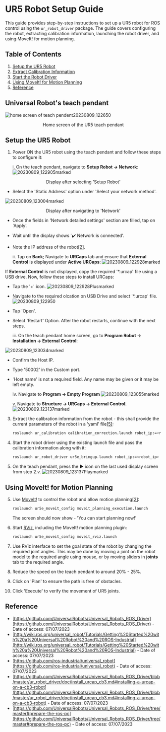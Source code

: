 # UR5 Robot Setup Guide

This guide provides step-by-step instructions to set up a UR5 robot for ROS control using the `ur_robot_driver` package. The guide covers configuring the robot, extracting calibration information, launching the robot driver, and using MoveIt! for motion planning.

## Table of Contents
1. [Setup the UR5 Robot](#setup-the-ur5-robot)
2. [Extract Calibration Information](#extract-calibration-information)
3. [Start the Robot Driver](#start-the-robot-driver)
4. [Using MoveIt! for Motion Planning](#using-moveit-for-motion-planning)
5. [Reference](#reference)

## Universal Robot's teach pendant
![home screen of teach pendent20230809_122650](https://github.com/robotvisionlabs/autonomous-manipulation/assets/17614773/39c7919b-aae4-4f4c-b3ac-25b87ac89825)
<p align="center">Home screen of the UR5 teach pendant</p>

## Setup the UR5 Robot

1. Power ON the UR5 robot using the teach pendant and follow these steps to configure it:

   i. On the teach pendant, navigate to **Setup Robot -> Network**:
![20230809_122905marked](https://github.com/robotvisionlabs/autonomous-manipulation/assets/17614773/484f5f27-180b-46a4-9cf9-145efe03e5f2)
<p align="center">Display after selecting 'Setup Robot'</p>

- Select the 'Static Address' option under 'Select your network method'.

![20230809_123004marked](https://github.com/robotvisionlabs/autonomous-manipulation/assets/17614773/88a82f4a-d567-4848-bb67-e049c4fa0e88)
<p align="center">Display after navigating to 'Network'</p>

- Once the fields in 'Network detailed settings' section are filled, tap on 'Apply'.
- Wait until the display shows ':heavy_check_mark: Network is connected'.
- Note the IP address of the robot[[2]](http://wiki.ros.org/universal_robot/Tutorials/Getting%20Started%20with%20a%20Universal%20Robot%20and%20ROS-Industrial).

    ii. Tap on **Back**; Navigate to **URCaps** tab and ensure that **External Control** is displayed under **Active URCaps**:
![20230809_122928marked](https://github.com/robotvisionlabs/autonomous-manipulation/assets/17614773/5f6bdecf-9669-46c8-9780-a2c580d7ac6e)

If **External Control** is not displayed, copy the required '\*.urcap' file using a USB drive. Now, follow these steps to install URCaps:

- Tap the '+' icon.
![20230809_122928Plusmarked](https://github.com/robotvisionlabs/autonomous-manipulation/assets/17614773/d4f3e685-110e-4458-bf7a-fb6308538045)

- Navigate to the required olcation on USB Drive and select '*.urcap' file.
![20230809_122950](https://github.com/robotvisionlabs/autonomous-manipulation/assets/17614773/3c1d9829-7d4e-4017-8190-075ab4c2e976)

- Tap 'Open'.
- Select 'Restart' Option. After the robot restarts, continue with the next steps.

    iii. On the teach pendant home screen, go to **Program Robot -> Installation -> External Control**:

![20230809_123034marked](https://github.com/robotvisionlabs/autonomous-manipulation/assets/17614773/f31fb691-c301-4c13-9865-477548f15e53)

- Confirm the Host IP.
- Type '50002' in the Custom port.
- 'Host name' is not a required field. Any name may be given or it may be left empty.

    iv. Navigate to **Program -> Empty Program**
  ![20230809_123055marked](https://github.com/robotvisionlabs/autonomous-manipulation/assets/17614773/f80dbd24-5f31-457b-9a40-cba0fb863df5)

    v. Navigate to **Structure -> URCaps -> External Control**.
    ![20230809_123137marked](https://github.com/robotvisionlabs/autonomous-manipulation/assets/17614773/806b9e36-5b6c-424f-a99b-bedb1d45bc56)

3. Extract the calibration information from the robot - this shall provide the current parameters of the robot in a 'yaml' file[[5]](https://github.com/UniversalRobots/Universal_Robots_ROS_Driver/tree/master#prepare-the-ros-pc):
    ```bash
    roslaunch ur_calibration calibration_correction.launch robot_ip:=<robot_ip> target_filename:="${HOME}/my_robot_calibration.yaml"
    ```

4. Start the robot driver using the existing launch file and pass the calibration information along with it:
    ```bash
    roslaunch ur_robot_driver ur5e_bringup.launch robot_ip:=<robot_ip> kinematics_config:="${HOME}/my_robot_calibration.yaml"
    ```

5. On the teach pendant, press the :arrow_forward: icon on the last used display screen from step 2.v.
![20230809_123137Playmarked](https://github.com/robotvisionlabs/autonomous-manipulation/assets/17614773/fe9a6d7f-6f40-4868-8b12-9a28dfde95dd)

## Using MoveIt! for Motion Planning

5. Use [MoveIt!](http://wiki.ros.org/action/show/moveit?action=show&redirect=MoveIt) to control the robot and allow motion planning[[2]](http://wiki.ros.org/universal_robot/Tutorials/Getting%20Started%20with%20a%20Universal%20Robot%20and%20ROS-Industrial):
    ```bash
    roslaunch ur5e_moveit_config moveit_planning_execution.launch
    ```
    The screen should now show - 'You can start planning now!'

6. Start [RViz](http://wiki.ros.org/rviz), including the MoveIt! motion planning plugin:
    ```bash
    roslaunch ur5e_moveit_config moveit_rviz.launch
    ```

7. Use RViz interface to set the goal state of the robot by changing the required joint angles. This may be done by moving a joint on the robot model to the required angle using mouse, or by moving sliders in **joints** tab to the required angle.
8. Reduce the speed on the teach pendant to around 20% - 25%.
9. Click on 'Plan' to ensure the path is free of obstacles.
10. Click 'Execute' to verify the movement of UR5 joints.

## Reference

- [https://github.com/UniversalRobots/Universal_Robots_ROS_Driver](https://github.com/UniversalRobots/Universal_Robots_ROS_Driver) - Date of access: 07/07/2023
- [http://wiki.ros.org/universal_robot/Tutorials/Getting%20Started%20with%20a%20Universal%20Robot%20and%20ROS-Industrial](http://wiki.ros.org/universal_robot/Tutorials/Getting%20Started%20with%20a%20Universal%20Robot%20and%20ROS-Industrial) - Date of access: 07/07/2023
- [https://github.com/ros-industrial/universal_robot](https://github.com/ros-industrial/universal_robot) - Date of access: 07/07/2023
- [https://github.com/UniversalRobots/Universal_Robots_ROS_Driver/blob/master/ur_robot_driver/doc/install_urcap_cb3.md#installing-a-urcap-on-a-cb3-robot](https://github.com/UniversalRobots/Universal_Robots_ROS_Driver/blob/master/ur_robot_driver/doc/install_urcap_cb3.md#installing-a-urcap-on-a-cb3-robot) - Date of access: 07/07/2023
- [https://github.com/UniversalRobots/Universal_Robots_ROS_Driver/tree/master#prepare-the-ros-pc](https://github.com/UniversalRobots/Universal_Robots_ROS_Driver/tree/master#prepare-the-ros-pc) - Date of access: 07/07/2023
